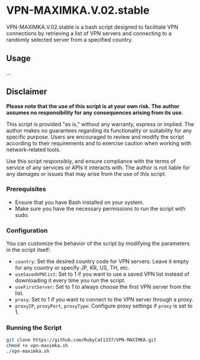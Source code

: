 # VPN-MAXIMKA.V.02.stable

VPN-MAXIMKA.V.02.stable is a bash script designed to facilitate VPN connections by retrieving a list of VPN servers and connecting to a randomly selected server from a specified country.

## Usage

...

## Disclaimer

**Please note that the use of this script is at your own risk. The author assumes no responsibility for any consequences arising from its use.**

This script is provided "as is," without any warranty, express or implied. The author makes no guarantees regarding its functionality or suitability for any specific purpose. Users are encouraged to review and modify the script according to their requirements and to exercise caution when working with network-related tools.

Use this script responsibly, and ensure compliance with the terms of service of any services or APIs it interacts with. The author is not liable for any damages or issues that may arise from the use of this script.


### Prerequisites

- Ensure that you have Bash installed on your system.
- Make sure you have the necessary permissions to run the script with sudo.

### Configuration

You can customize the behavior of the script by modifying the parameters in the script itself:

- `country`: Set the desired country code for VPN servers. Leave it empty for any country or specify JP, KR, US, TH, etc.
- `useSavedVPNlist`: Set to 1 if you want to use a saved VPN list instead of downloading it every time you run the script.
- `useFirstServer`: Set to 1 to always choose the first VPN server from the list.
- `proxy`: Set to 1 if you want to connect to the VPN server through a proxy.
- `proxyIP`, `proxyPort`, `proxyType`: Configure proxy settings if `proxy` is set to 1.

### Running the Script
```bash
git clone https://github.com/RubyCat1337/VPN-MAXIMKA.git
chmod +x vpn-maximka.sh
./vpn-maximka.sh

